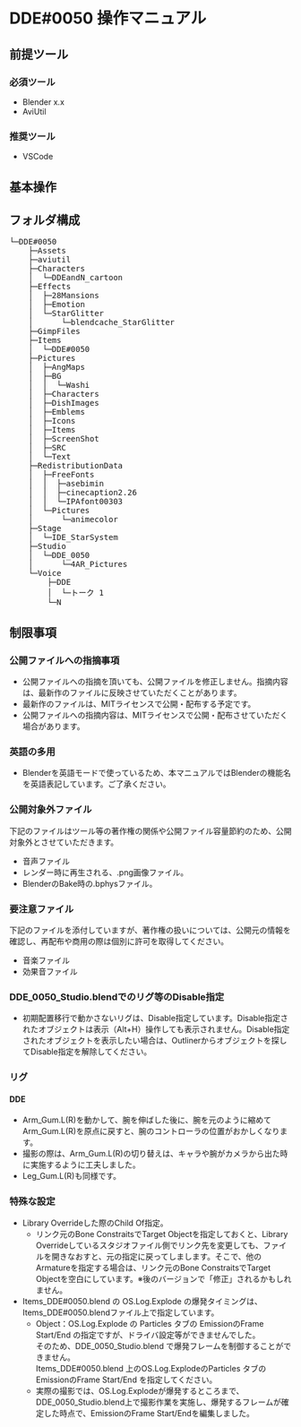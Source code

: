 ﻿# DDE#0050 操作マニュアル
## 前提ツール
### 必須ツール
* Blender x.x
* AviUtil
### 推奨ツール
* VSCode
## 基本操作
## フォルダ構成
<pre>
└─DDE#0050
    ├─Assets
    ├─aviutil
    ├─Characters
    │  └─DDEandN_cartoon
    ├─Effects
    │  ├─28Mansions
    │  ├─Emotion
    │  └─StarGlitter
    │      └─blendcache_StarGlitter
    ├─GimpFiles
    ├─Items
    │  └─DDE#0050
    ├─Pictures
    │  ├─AngMaps
    │  ├─BG
    │  │  └─Washi
    │  ├─Characters
    │  ├─DishImages
    │  ├─Emblems
    │  ├─Icons
    │  ├─Items
    │  ├─ScreenShot
    │  ├─SRC
    │  └─Text
    ├─RedistributionData
    │  ├─FreeFonts
    │  │  ├─asebimin
    │  │  ├─cinecaption2.26
    │  │  └─IPAfont00303
    │  └─Pictures
    │      └─animecolor
    ├─Stage
    │  └─IDE_StarSystem
    ├─Studio
    │  └─DDE_0050
    │      └─4AR_Pictures
    └─Voice
        ├─DDE
        │  └─トーク 1
        └─N
</pre>
## 制限事項
### 公開ファイルへの指摘事項
* 公開ファイルへの指摘を頂いても、公開ファイルを修正しません。指摘内容は、最新作のファイルに反映させていただくことがあります。
* 最新作のファイルは、MITライセンスで公開・配布する予定です。
* 公開ファイルへの指摘内容は、MITライセンスで公開・配布させていただく場合があります。
### 英語の多用
* Blenderを英語モードで使っているため、本マニュアルではBlenderの機能名を英語表記しています。ご了承ください。
### 公開対象外ファイル
下記のファイルはツール等の著作権の関係や公開ファイル容量節約のため、公開対象外とさせていただきます。
* 音声ファイル
* レンダー時に再生される、.png画像ファイル。
* BlenderのBake時の.bphysファイル。
### 要注意ファイル
下記のファイルを添付していますが、著作権の扱いについては、公開元の情報を確認し、再配布や商用の際は個別に許可を取得してください。
* 音楽ファイル
* 効果音ファイル
### DDE_0050_Studio.blendでのリグ等のDisable指定
* 初期配置移行で動かさないリグは、Disable指定しています。Disable指定されたオブジェクトは表示（Alt+H）操作しても表示されません。Disable指定されたオブジェクトを表示したい場合は、Outlinerからオブジェクトを探してDisable指定を解除してください。
### リグ
#### DDE
* Arm_Gum.L(R)を動かして、腕を伸ばした後に、腕を元のように縮めてArm_Gum.L(R)を原点に戻すと、腕のコントローラの位置がおかしくなります。
* 撮影の際は、Arm_Gum.L(R)の切り替えは、キャラや腕がカメラから出た時に実施するように工夫しました。
* Leg_Gum.L(R)も同様です。
### 特殊な設定
* Library Overrideした際のChild Of指定。
  * リンク元のBone ConstraitsでTarget Objectを指定しておくと、Library Overrideしているスタジオファイル側でリンク先を変更しても、ファイルを開きなおすと、元の指定に戻ってしまします。そこで、他のArmatureを指定する場合は、リンク元のBone ConstraitsでTarget Objectを空白にしています。※後のバージョンで「修正」されるかもしれません。
* Items_DDE#0050.blend の OS.Log.Explode の爆発タイミングは、Items_DDE#0050.blendファイル上で指定しています。
  * Object：OS.Log.Explode の Particles タブの EmissionのFrame Start/End の指定ですが、ドライバ設定等ができませんでした。  
  そのため、DDE_0050_Studio.blend で爆発フレームを制御することができません。  
  Items_DDE#0050.blend 上のOS.Log.ExplodeのParticles タブの EmissionのFrame Start/End を指定してください。  
  * 実際の撮影では、OS.Log.Explodeが爆発するところまで、DDE_0050_Studio.blend上で撮影作業を実施し、爆発するフレームが確定した時点で、EmissionのFrame Start/Endを編集しました。